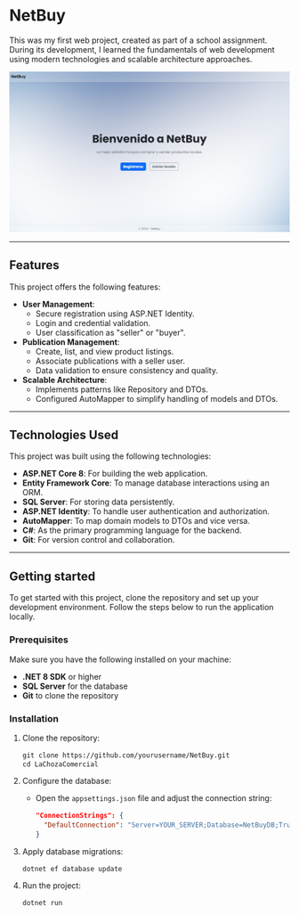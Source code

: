 # NetBuy

This was my first web project, created as part of a school assignment. During its development, I learned the fundamentals of web development using modern technologies and scalable architecture approaches.

![Imagen de NetBuy](https://raw.githubusercontent.com/blasestevez/NetBuy/refs/heads/master/CnP_04032025_224454.png)

---

## Features

This project offers the following features:

- **User Management**:
  - Secure registration using ASP.NET Identity.
  - Login and credential validation.
  - User classification as "seller" or "buyer".
- **Publication Management**:
  - Create, list, and view product listings.
  - Associate publications with a seller user.
  - Data validation to ensure consistency and quality.
- **Scalable Architecture**:
  - Implements patterns like Repository and DTOs.
  - Configured AutoMapper to simplify handling of models and DTOs.

---

## Technologies Used

This project was built using the following technologies:

- **ASP.NET Core 8**: For building the web application.
- **Entity Framework Core**: To manage database interactions using an ORM.
- **SQL Server**: For storing data persistently.
- **ASP.NET Identity**: To handle user authentication and authorization.
- **AutoMapper**: To map domain models to DTOs and vice versa.
- **C#**: As the primary programming language for the backend.
- **Git**: For version control and collaboration.

---

## Getting started

To get started with this project, clone the repository and set up your development environment. Follow the steps below to run the application locally.

### Prerequisites

Make sure you have the following installed on your machine:

- **.NET 8 SDK** or higher
- **SQL Server** for the database
- **Git** to clone the repository

### Installation

1. Clone the repository:
   ```shell
   git clone https://github.com/yourusername/NetBuy.git
   cd LaChozaComercial
   ```

2. Configure the database:
   - Open the `appsettings.json` file and adjust the connection string:
     ```json
     "ConnectionStrings": {
       "DefaultConnection": "Server=YOUR_SERVER;Database=NetBuyDB;Trusted_Connection=True;TrustServerCertificate=True;"
     }
     ```

3. Apply database migrations:
   ```shell
   dotnet ef database update
   ```

4. Run the project:
   ```shell
   dotnet run
   ```
